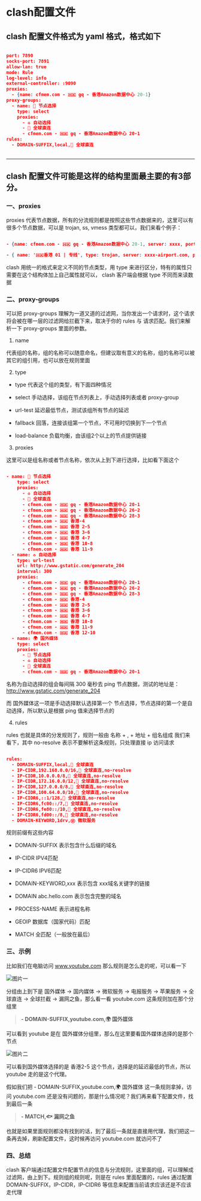 
# **clash配置文件**


## clash 配置文件格式为 yaml 格式，格式如下

```json 

port: 7890
socks-port: 7891
allow-lan: true
mode: Rule
log-level: info
external-controller: :9090
proxies:
  - {name: cfmem.com - 🇭🇰 gq - 香港Amazon数据中心 20-1}
proxy-groups:
  - name: 🔰 节点选择
    type: select
    proxies:
      - ♻️ 自动选择
      - 🎯 全球直连
      - cfmem.com - 🇭🇰 gq - 香港Amazon数据中心 20-1
rules:
  - DOMAIN-SUFFIX,local,🎯 全球直连
  
```  
---- 
## clash 配置文件可能是这样的结构里面最主要的有3部分。

### 一、proxies

proxies 代表节点数据，所有的分流规则都是按照这些节点数据来的，这里可以有很多个节点数据，可以是 trojan, ss, vmess 类型都可以，我们来看个例子：

```json 

- {name: cfmem.com - 🇭🇰 gq - 香港Amazon数据中心 20-1, server: xxxx, port: 59113, type: vmess, uuid: 1111111, alterId: 0, cipher: auto, tls: false}

- { name: '🇭🇰香港 01 | 专线', type: trojan, server: xxxx-airport.com, port: 443, password:xxxx743af7c0efe1, udp: true, sni: 144-22-163-118.nhost.00cdn.com, skip-cert-verify: true }


```  

clash 用统一的格式来定义不同的节点类型，用 type 来进行区分，特有的属性只需要在这个结构体加上自己属性就可以， clash 客户端会根据 type 不同而来读数据

### 二、proxy-groups

可以把 proxy-groups 理解为一道又道的过滤网，当你发出一个请求时，这个请求将会被在哪一层的过滤网给拦截下来，取决于你的 rules 与 请求匹配。我们来解析一下 proxy-groups 里面的参数。

1. name 

代表组的名称，组的名称可以随意命名，但建议取有意义的名称，组的名称可以被其它的组引用，也可以放在规则里面

2. type

* type 代表这个组的类型，有下面四种情况

* select 手动选择，该组在节点列表上，手动选择列表或者 proxy-group

* url-test 延迟最低节点，测试该组所有节点的延迟
 
* fallback 回落，连接该组第一个节点，不可用时切换到下一个节点

* load-balance 负载均衡，由该组2个以上的节点提供链接

3. proxies

这里可以是组名称或者节点名称，依次从上到下进行选择，比如看下面这个

```json 

- name: 🔰 节点选择
    type: select
    proxies:
      - ♻️ 自动选择
      - 🎯 全球直连
      - cfmem.com - 🇭🇰 gq - 香港Amazon数据中心 20-1
      - cfmem.com - 🇭🇰 gq - 香港Amazon数据中心 26-2
      - cfmem.com - 🇭🇰 gq - 香港Amazon数据中心 28-3
      - cfmem.com - 🇭🇰 香港-4
      - cfmem.com - 🇭🇰 香港 2-5
      - cfmem.com - 🇭🇰 香港 3-6
      - cfmem.com - 🇭🇰 香港 4-7
      - cfmem.com - 🇭🇰 香港 10-8
      - cfmem.com - 🇭🇰 香港 11-9
  - name: ♻️ 自动选择
    type: url-test
    url: http://www.gstatic.com/generate_204
    interval: 300
    proxies:
      - cfmem.com - 🇭🇰 gq - 香港Amazon数据中心 20-1
      - cfmem.com - 🇭🇰 gq - 香港Amazon数据中心 26-2
      - cfmem.com - 🇭🇰 gq - 香港Amazon数据中心 28-3
      - cfmem.com - 🇭🇰 香港-4
      - cfmem.com - 🇭🇰 香港 2-5
      - cfmem.com - 🇭🇰 香港 3-6
      - cfmem.com - 🇭🇰 香港 4-7
      - cfmem.com - 🇭🇰 香港 10-8
      - cfmem.com - 🇭🇰 香港 11-9
      - cfmem.com - 🇭🇰 香港 12-10
  - name: 🌍 国外媒体
    type: select
    proxies:
      - 🔰 节点选择
      - ♻️ 自动选择
      - 🎯 全球直连
      - cfmem.com - 🇭🇰 gq - 香港Amazon数据中心 20-1

```  

名称为自动选择的组会每间隔 300 毫秒去 ping 节点数据，测试的地址是：http://www.gstatic.com/generate_204

而 国外媒体这一项是手动选择默认选择第一个 节点选择，节点选择的第一个是自动选择，所以默认是根据 ping 值来选择节点的

4. rules

rules 也就是具体的分发规则了，规则一般由 名称 + , + 地址 + 组名组成 我们来看下，其中 no-resolve 表示不要解析这条规则，只处理直接 ip 访问请求

```json

rules:
  - DOMAIN-SUFFIX,local,🎯 全球直连
  - IP-CIDR,192.168.0.0/16,🎯 全球直连,no-resolve
  - IP-CIDR,10.0.0.0/8,🎯 全球直连,no-resolve
  - IP-CIDR,172.16.0.0/12,🎯 全球直连,no-resolve
  - IP-CIDR,127.0.0.0/8,🎯 全球直连,no-resolve
  - IP-CIDR,100.64.0.0/10,🎯 全球直连,no-resolve
  - IP-CIDR6,::1/128,🎯 全球直连,no-resolve
  - IP-CIDR6,fc00::/7,🎯 全球直连,no-resolve
  - IP-CIDR6,fe80::/10,🎯 全球直连,no-resolve
  - IP-CIDR6,fd00::/8,🎯 全球直连,no-resolve
  - DOMAIN-KEYWORD,1drv,Ⓜ️ 微软服务

```  

规则前缀有这些内容

* DOMAIN-SUFFIX 表示包含什么后缀的域名

* IP-CIDR IPV4匹配

* IP-CIDR6 IPV6匹配

* DOMAIN-KEYWORD,xxx 表示包含 xxx域名关键字的链接

* DOMAIN abc.hello.com 表示包含完整的域名

* PROCESS-NAME 表示进程名称

* GEOIP 数据库（国家代码）匹配

* MATCH 全匹配（一般放在最后）

### 三、示例

比如我们在电脑访问 www.youtube.com 那么规则是怎么走的呢，可以看一下

![图片一](https://ghproxy.net/https://raw.githubusercontent.com/yf20230412/master/main/TvBox/img/clash1.png)

分组由上到下是 国外媒体 -> 国内媒体 -> 微软服务 -> 电报服务 -> 苹果服务 -> 全球直连 -> 全球拦截 -> 漏网之鱼，那么看一看 youtube.com 这条规则加在那个分组里

 >**- DOMAIN-SUFFIX,youtube.com,🌍 国外媒体**
 
 可以看到 youtube 是在 国外媒体分组里，那么在这里要看国外媒体选择的是那个节点
 
 ![图片二](https://ghproxy.net/https://raw.githubusercontent.com/yf20230412/master/main/TvBox/img/clash2.png)
 
 可以看到国外媒体选择的是 香港2-5 这个节点，选择是的延迟最低的节点，所以 youtube 走的是这个代理。
 
假如我们把  - DOMAIN-SUFFIX,youtube.com,🌍 国外媒体 这一条规则拿掉，访问 youtube.com 还是没有问题的，那是什么情况呢？我们再来看下配置文件，找到最后一条

>**- MATCH,🐟 漏网之鱼**

也就是如果里面规则都没有找到的话，到了最后一条就是直接用代理，我们把这一条再去掉，刷新配置文件，这时候再访问 youtube.com 就访问不了

### 四、总结

clash 客户端通过配置文件配置节点的信息与分流规则，这里面的组，可以理解成过滤网，由上到下。规则组的规则呢，则是在 rules 里面配置的，rules 通过配置 DOMAIN-SUFFIX，IP-CIDR，IP-CIDR6 等信息来配置当前请求应该还是不应该走代理

